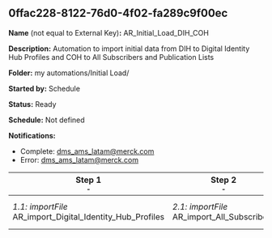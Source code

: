 ## 0ffac228-8122-76d0-4f02-fa289c9f00ec

**Name** (not equal to External Key)**:** AR_Initial_Load_DIH_COH

**Description:** Automation to import initial data from DIH to Digital Identity Hub Profiles and COH to All Subscribers and Publication Lists

**Folder:** my automations/Initial Load/

**Started by:** Schedule

**Status:** Ready

**Schedule:** Not defined

**Notifications:**

* Complete: dms_ams_latam@merck.com
* Error: dms_ams_latam@merck.com

| Step 1<br>_<small>-</small>_ | Step 2<br>_<small>-</small>_ | Step 3<br>_<small>-</small>_ | Step 4<br>_<small>-</small>_ | Step 5<br>_<small>-</small>_ |
| --- | --- | --- | --- | --- |
| _1.1: importFile_<br>AR_import_Digital_Identity_Hub_Profiles | _2.1: importFile_<br>AR_import_All_Subscribers | _3.1: importFile_<br>AR_import_Publication_List_Commercial email communication | _4.1: importFile_<br>AR_import_Publication_List_Unbranded Communication | _5.1: importFile_<br>AR_import_Publication_List_Branded Communication |

